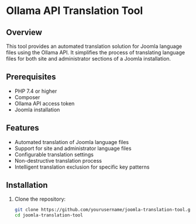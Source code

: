 # Ollama API Translation Tool

## Overview

This tool provides an automated translation solution for Joomla language files using the Ollama API. It simplifies the process of translating language files for both site and administrator sections of a Joomla installation.

## Prerequisites

- PHP 7.4 or higher
- Composer
- Ollama API access token
- Joomla installation

## Features

- Automated translation of Joomla language files
- Support for site and administrator language files
- Configurable translation settings
- Non-destructive translation process
- Intelligent translation exclusion for specific key patterns

## Installation

1. Clone the repository:
   ```bash
   git clone https://github.com/yourusername/joomla-translation-tool.git
   cd joomla-translation-tool
